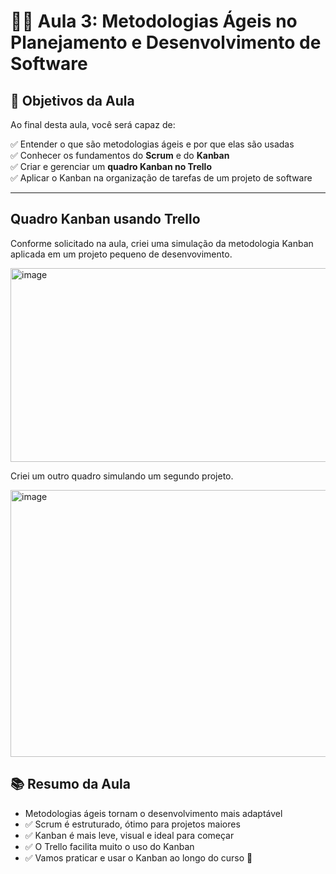 # 👩‍🏫 Aula 3: Metodologias Ágeis no Planejamento e Desenvolvimento de Software

## 🎯 Objetivos da Aula

Ao final desta aula, você será capaz de:

✅ Entender o que são metodologias ágeis e por que elas são usadas   
✅ Conhecer os fundamentos do **Scrum** e do **Kanban**   
✅ Criar e gerenciar um **quadro Kanban no Trello**   
✅ Aplicar o Kanban na organização de tarefas de um projeto de software   

---


## Quadro Kanban usando Trello
Conforme solicitado na aula, criei uma simulação da metodologia Kanban aplicada em um projeto pequeno de desenvovimento.

<img width="860" height="310" alt="image" src="https://github.com/user-attachments/assets/d67f13c7-62a1-4ae8-a00f-b739dafa27ae" />

Criei um outro quadro simulando um segundo projeto.

<img width="854" height="427" alt="image" src="https://github.com/user-attachments/assets/e923e2fe-0d37-4823-ad65-0f6f39cadf5a" />

## 📚 Resumo da Aula
-  Metodologias ágeis tornam o desenvolvimento mais adaptável
- ✅ Scrum é estruturado, ótimo para projetos maiores
- ✅ Kanban é mais leve, visual e ideal para começar
- ✅ O Trello facilita muito o uso do Kanban
- ✅ Vamos praticar e usar o Kanban ao longo do curso 🎯

